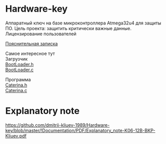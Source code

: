 # Hardware-key
Аппаратный ключ на базе микроконтроллера Atmega32u4 для защиты ПО.
Цель проекта: защитить критически важные данные. Лицензирование пользователей

[Пояснительная записка](!Documentation/PDF/Explanatory_note-K06-12B-BKP-Kliuev.pdf)

Самое интересное тут  
Загрузчик  
[BootLoader.h](!Project/bootloader/bootloader/BootLoader.h)  
[BootLoader.c](!Project/bootloader/bootloader/BootLoader.c)  
  
Программа  
[Caterina.h](!Project/App/caterina/Caterina.h)  
[Caterina.c](!Project/App/caterina/Caterina.c)  

# Explanatory note
https://github.com/dmitrii-kliuev-1989/Hardware-key/blob/master/!Documentation/PDF/Explanatory_note-K06-12B-BKP-Kliuev.pdf
